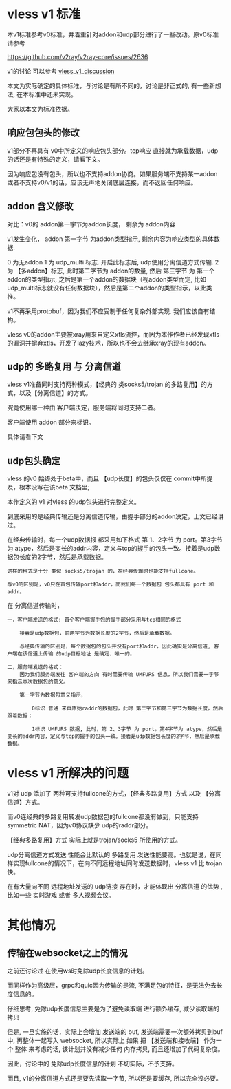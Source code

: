 # vless v1 标准

本v1标准参考v0标准，并着重针对addon和udp部分进行了一些改动。原v0标准请参考

https://github.com/v2ray/v2ray-core/issues/2636

v1的讨论 可以参考 [vless_v1_discussion](vless_v1_discussion.md)

本文为实际确定的具体标准，与讨论是有所不同的，讨论是非正式的, 有一些新想法, 在本标准中还未实现。

大家以本文为标准依据。

## 响应包包头的修改

v1部分不再具有 v0中所定义的响应包头部分。tcp响应 直接就为承载数据，udp的话还是有特殊的定义，请看下文。

因为响应包没有包头，所以也不支持addon协商。如果服务端不支持某一addon 或者不支持v0/v1的话，应该无声地关闭底层连接，而不返回任何响应。

## addon 含义修改

对比：v0的 addon第一字节为addon长度， 剩余为 addon内容

v1发生变化， addon 第一字节 为addon类型指示, 剩余内容为响应类型的具体数据.

0 为无addon
1 为 udp_multi 标志. 开启此标志后, udp使用分离信道方式传输.
2 为 【多addon】标志, 此时第二字节为 addon的数量, 然后 第三字节 为 第一个addon的类型指示, 之后是第一个addon的数据块（视addon类型而定, 比如 udp_multi标志就没有任何数据块），然后是第二个addon的类型指示，以此类推。

v1不再采用protobuf，因为我们不应受制于任何复杂外部实现. 我们应该自有结构。

vless v0的addon主要被xray用来自定义xtls流控，而因为本作作者已经发现xtls的漏洞并摒弃xtls，开发了lazy技术，所以也不会去继承xray的现有addon。

## udp的 多路复用 与 分离信道

vless v1准备同时支持两种模式，【经典的 类socks5/trojan 的多路复用】的方式，以及【分离信道】的方式。

究竟使用哪一种由 客户端决定，服务端将同时支持二者。

客户端使用 addon 部分来标识。

具体请看下文
## udp包头确定

vless 的v0 始终处于beta中，而且 【udp长度】的包头仅仅在 commit中所提及，根本没写在该beta 文档里;

本作定义的 v1 对vless 的udp包头进行完整定义。

到底采用的是经典传输还是分离信道传输，由握手部分的addon决定，上文已经讲过。

在经典传输时，每一个udp数据报 都采用如下格式
    第 1、2字节 为 port。第3字节为 atype，然后是变长的addr内容，定义与tcp的握手的包头一致。接着是udp数据包长度的2字节，然后是承载数据。

    这样的格式是十分 类似 socks5/trojan 的，在经典传输时也能支持fullcone。

    与v0的区别是，v0只在首包传输port和addr，而我们每一个数据包 包头都具有 port 和 addr。

在 分离信道传输时，

    一，客户端发送的格式: 首个客户端握手包的握手部分采用与tcp相同的格式

        接着是udp数据包，前两字节为数据长度的2字节，然后是承载数据。

        与经典传输的区别是，每个数据包的包头并没有port和addr，因此确实是分离信道, 客户端在该信道上传输 的udp目标地址 是确定、唯一的。

    二，服务端发送的格式：
        因为我们服务端发往 客户端的方向 有时需要传输 UMFURS 信息，所以我们需要一字节来指示本次数据包的意义。
        
        第一字节为数据包意义指示，
        
            0标识 普通 来自原始raddr的数据包，此时 第二字节和第三字节为数据长度，然后跟着数据；

            1标识 UMFURS 数据, 此时，第 2、3字节 为 port。第4字节为 atype，然后是变长的addr内容，定义与tcp的握手的包头一致。接着是udp数据包长度的2字节，然后是承载数据。

# vless v1 所解决的问题

v1对 udp 添加了 两种可支持fullcone的方式，【经典多路复用】方式 以及 【分离信道】方式。

而v0连经典的多路复用转发udp数据包的fullcone都没有做到，只能支持symmetric NAT，因为v0协议缺少 udp的raddr部分。

【经典多路复用】方式 实际上就是trojan/socks5 所使用的方式。

udp分离信道方式发送 性能会比默认的 多路复用 发送性能要高。也就是说，在同样实现fullcone的情况下，在向不同远程地址同时发送数据时，vless v1 比 trojan 快。

在有大量向不同 远程地址发送的 udp链接 存在时，才能体现出 分离信道 的优势 , 比如一些 实时游戏 或者 多人视频会议。


# 其他情况
## 传输在websocket之上的情况

之前还讨论过 在使用ws时免除udp长度信息的计划。

而同样作为高级层，grpc和quic因为传输的是流, 不满足包的特征，是无法免去长度信息的。

仔细思考, 免除udp长度信息主要是为了避免读取端 进行额外缓存, 减少读取端的拷贝

但是, 一旦实施的话，实际上会增加 发送端的 buf, 发送端需要一次额外拷贝到buf中, 再整体一起写入 websocket, 所以实际上 如果 把 【发送端和接收端】 作为一个 整体 来考虑的话, 该计划并没有减少任何 内存拷贝, 而且还增加了代码复杂度。

因此，讨论中的 免除udp长度信息的计划 不切实际，不予支持。

而且, v1的分离信道方式还是要先读取一字节, 所以还是要缓存, 所以完全没必要。